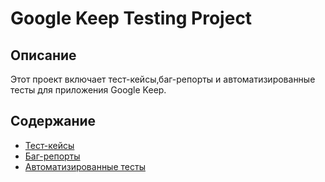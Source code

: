 # Google Keep Testing Project

## Описание
Этот проект включает тест-кейсы,баг-репорты и автоматизированные тесты для приложения Google Keep.

## Содержание
- [Тест-кейсы](test-cases.md)
- [Баг-репорты](bug-reports.md)
- [Автоматизированные тесты](automation-tests.py)
